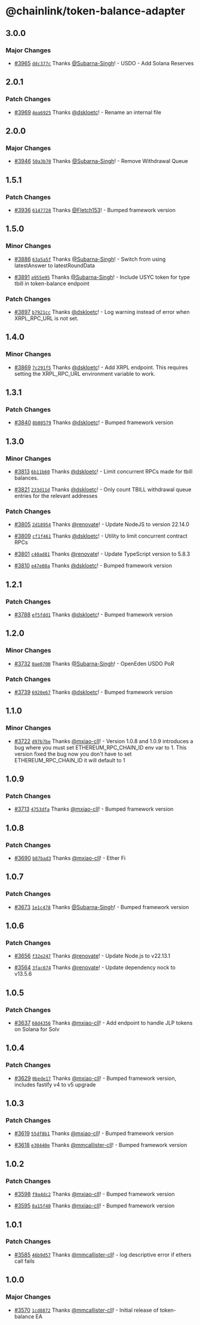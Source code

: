 # @chainlink/token-balance-adapter

## 3.0.0

### Major Changes

- [#3965](https://github.com/smartcontractkit/external-adapters-js/pull/3965) [`ddc377c`](https://github.com/smartcontractkit/external-adapters-js/commit/ddc377c047fe2030ce67737000b2edb182cbbefd) Thanks [@Subarna-Singh](https://github.com/Subarna-Singh)! - USDO - Add Solana Reserves

## 2.0.1

### Patch Changes

- [#3969](https://github.com/smartcontractkit/external-adapters-js/pull/3969) [`4ea6925`](https://github.com/smartcontractkit/external-adapters-js/commit/4ea69250920f66e44e92bcb9040261a0116175c7) Thanks [@dskloetc](https://github.com/dskloetc)! - Rename an internal file

## 2.0.0

### Major Changes

- [#3946](https://github.com/smartcontractkit/external-adapters-js/pull/3946) [`50a3b70`](https://github.com/smartcontractkit/external-adapters-js/commit/50a3b70267e598627e63fab2ac56cbd9cb974985) Thanks [@Subarna-Singh](https://github.com/Subarna-Singh)! - Remove Withdrawal Queue

## 1.5.1

### Patch Changes

- [#3936](https://github.com/smartcontractkit/external-adapters-js/pull/3936) [`6147728`](https://github.com/smartcontractkit/external-adapters-js/commit/6147728aa69ec39fc180a11a34757d1c730ad6af) Thanks [@Fletch153](https://github.com/Fletch153)! - Bumped framework version

## 1.5.0

### Minor Changes

- [#3886](https://github.com/smartcontractkit/external-adapters-js/pull/3886) [`63a5a5f`](https://github.com/smartcontractkit/external-adapters-js/commit/63a5a5f485d38729392d88d37e4f234727c4afb6) Thanks [@Subarna-Singh](https://github.com/Subarna-Singh)! - Switch from using latestAnswer to latestRoundData

- [#3891](https://github.com/smartcontractkit/external-adapters-js/pull/3891) [`a955e95`](https://github.com/smartcontractkit/external-adapters-js/commit/a955e958d8f2c457506da4eb3a409728ee2077a0) Thanks [@Subarna-Singh](https://github.com/Subarna-Singh)! - Include USYC token for type tbill in token-balance endpoint

### Patch Changes

- [#3897](https://github.com/smartcontractkit/external-adapters-js/pull/3897) [`b7921cc`](https://github.com/smartcontractkit/external-adapters-js/commit/b7921cc4dd89f9bf510968daa0f69d5ddb3c441f) Thanks [@dskloetc](https://github.com/dskloetc)! - Log warning instead of error when XRPL_RPC_URL is not set.

## 1.4.0

### Minor Changes

- [#3869](https://github.com/smartcontractkit/external-adapters-js/pull/3869) [`7c291f5`](https://github.com/smartcontractkit/external-adapters-js/commit/7c291f59c2f3862db84f94a0208b1b5f3debc01c) Thanks [@dskloetc](https://github.com/dskloetc)! - Add XRPL endpoint. This requires setting the XRPL_RPC_URL environment variable to work.

## 1.3.1

### Patch Changes

- [#3840](https://github.com/smartcontractkit/external-adapters-js/pull/3840) [`8b08579`](https://github.com/smartcontractkit/external-adapters-js/commit/8b085790e1fcd3543ec0ea540e1915bacd998ec4) Thanks [@dskloetc](https://github.com/dskloetc)! - Bumped framework version

## 1.3.0

### Minor Changes

- [#3813](https://github.com/smartcontractkit/external-adapters-js/pull/3813) [`6b11b60`](https://github.com/smartcontractkit/external-adapters-js/commit/6b11b6099a0711973476d8f7b2ad2a73a60121fa) Thanks [@dskloetc](https://github.com/dskloetc)! - Limit concurrent RPCs made for tbill balances.

- [#3821](https://github.com/smartcontractkit/external-adapters-js/pull/3821) [`233d11d`](https://github.com/smartcontractkit/external-adapters-js/commit/233d11d88bd853825f656c9322ef2e10a3ed8660) Thanks [@dskloetc](https://github.com/dskloetc)! - Only count TBILL withdrawal queue entries for the relevant addresses

### Patch Changes

- [#3805](https://github.com/smartcontractkit/external-adapters-js/pull/3805) [`2d18954`](https://github.com/smartcontractkit/external-adapters-js/commit/2d1895428866a279ca2464f494c5c3efcece1f3b) Thanks [@renovate](https://github.com/apps/renovate)! - Update NodeJS to version 22.14.0

- [#3809](https://github.com/smartcontractkit/external-adapters-js/pull/3809) [`cf1f461`](https://github.com/smartcontractkit/external-adapters-js/commit/cf1f461401f2ee3105ff72f73c10e2d464ea3a44) Thanks [@dskloetc](https://github.com/dskloetc)! - Utility to limit concurrent contract RPCs

- [#3801](https://github.com/smartcontractkit/external-adapters-js/pull/3801) [`c40ad81`](https://github.com/smartcontractkit/external-adapters-js/commit/c40ad81e979aed773a0dda68381bacdc6bc7f1d4) Thanks [@renovate](https://github.com/apps/renovate)! - Update TypeScript version to 5.8.3

- [#3810](https://github.com/smartcontractkit/external-adapters-js/pull/3810) [`e47e08a`](https://github.com/smartcontractkit/external-adapters-js/commit/e47e08ac2b6224751d9cf486caee7964b6f58ad9) Thanks [@dskloetc](https://github.com/dskloetc)! - Bumped framework version

## 1.2.1

### Patch Changes

- [#3788](https://github.com/smartcontractkit/external-adapters-js/pull/3788) [`ef5fdd1`](https://github.com/smartcontractkit/external-adapters-js/commit/ef5fdd152d6615ed979198d05427705a6ccb6359) Thanks [@dskloetc](https://github.com/dskloetc)! - Bumped framework version

## 1.2.0

### Minor Changes

- [#3732](https://github.com/smartcontractkit/external-adapters-js/pull/3732) [`0ae0700`](https://github.com/smartcontractkit/external-adapters-js/commit/0ae07005a03447e3156b328355b8ebf8cb963529) Thanks [@Subarna-Singh](https://github.com/Subarna-Singh)! - OpenEden USDO PoR

### Patch Changes

- [#3739](https://github.com/smartcontractkit/external-adapters-js/pull/3739) [`6920e67`](https://github.com/smartcontractkit/external-adapters-js/commit/6920e67081583de936806af89c44e1be807fc878) Thanks [@dskloetc](https://github.com/dskloetc)! - Bumped framework version

## 1.1.0

### Minor Changes

- [#3722](https://github.com/smartcontractkit/external-adapters-js/pull/3722) [`d97b7be`](https://github.com/smartcontractkit/external-adapters-js/commit/d97b7bef892b19ecfbfcf24aebcf3d9adde1f7ba) Thanks [@mxiao-cll](https://github.com/mxiao-cll)! - Version 1.0.8 and 1.0.9 introduces a bug where you must set ETHEREUM_RPC_CHAIN_ID env var to 1. This version fixed the bug now you don't have to set ETHEREUM_RPC_CHAIN_ID it will default to 1

## 1.0.9

### Patch Changes

- [#3713](https://github.com/smartcontractkit/external-adapters-js/pull/3713) [`4753dfa`](https://github.com/smartcontractkit/external-adapters-js/commit/4753dfa17038ec4f0b8041becb216dfaec9e9f3f) Thanks [@mxiao-cll](https://github.com/mxiao-cll)! - Bumped framework version

## 1.0.8

### Patch Changes

- [#3690](https://github.com/smartcontractkit/external-adapters-js/pull/3690) [`b87bad3`](https://github.com/smartcontractkit/external-adapters-js/commit/b87bad3245edf127342801e780358a5301b1581b) Thanks [@mxiao-cll](https://github.com/mxiao-cll)! - Ether Fi

## 1.0.7

### Patch Changes

- [#3673](https://github.com/smartcontractkit/external-adapters-js/pull/3673) [`1e1c478`](https://github.com/smartcontractkit/external-adapters-js/commit/1e1c4785e78eeeda775b6a7630594498f60ad9bf) Thanks [@Subarna-Singh](https://github.com/Subarna-Singh)! - Bumped framework version

## 1.0.6

### Patch Changes

- [#3656](https://github.com/smartcontractkit/external-adapters-js/pull/3656) [`f32e247`](https://github.com/smartcontractkit/external-adapters-js/commit/f32e2477bcc37a8e37b73676616c8d9e5dce9a45) Thanks [@renovate](https://github.com/apps/renovate)! - Update Node.js to v22.13.1

- [#3564](https://github.com/smartcontractkit/external-adapters-js/pull/3564) [`3fac674`](https://github.com/smartcontractkit/external-adapters-js/commit/3fac674cfeb93f73009959ba2ea0fbf342c3c66d) Thanks [@renovate](https://github.com/apps/renovate)! - Update dependency nock to v13.5.6

## 1.0.5

### Patch Changes

- [#3637](https://github.com/smartcontractkit/external-adapters-js/pull/3637) [`68d4356`](https://github.com/smartcontractkit/external-adapters-js/commit/68d4356abe89ae7da7e3ac302c1094ed33897417) Thanks [@mxiao-cll](https://github.com/mxiao-cll)! - Add endpoint to handle JLP tokens on Solana for Solv

## 1.0.4

### Patch Changes

- [#3629](https://github.com/smartcontractkit/external-adapters-js/pull/3629) [`0bede17`](https://github.com/smartcontractkit/external-adapters-js/commit/0bede1726a01a0fc4c5831be521b974dfac79234) Thanks [@mxiao-cll](https://github.com/mxiao-cll)! - Bumped framework version, includes fastify v4 to v5 upgrade

## 1.0.3

### Patch Changes

- [#3619](https://github.com/smartcontractkit/external-adapters-js/pull/3619) [`55df8b1`](https://github.com/smartcontractkit/external-adapters-js/commit/55df8b1867403001c5bb11339bb2244e6c219c3f) Thanks [@mxiao-cll](https://github.com/mxiao-cll)! - Bumped framework version

- [#3618](https://github.com/smartcontractkit/external-adapters-js/pull/3618) [`e30440e`](https://github.com/smartcontractkit/external-adapters-js/commit/e30440e20f06c72eb701ac539692815e77978a73) Thanks [@mmcallister-cll](https://github.com/mmcallister-cll)! - Bumped framework version

## 1.0.2

### Patch Changes

- [#3598](https://github.com/smartcontractkit/external-adapters-js/pull/3598) [`f9a4dc2`](https://github.com/smartcontractkit/external-adapters-js/commit/f9a4dc24e77f1f5b5e967b5f2d03eb58c15ef9b2) Thanks [@mxiao-cll](https://github.com/mxiao-cll)! - Bumped framework version

- [#3595](https://github.com/smartcontractkit/external-adapters-js/pull/3595) [`8a15f40`](https://github.com/smartcontractkit/external-adapters-js/commit/8a15f408d53ccbf131e16c39faefa0ecabbe6ac7) Thanks [@mxiao-cll](https://github.com/mxiao-cll)! - Bumped framework version

## 1.0.1

### Patch Changes

- [#3585](https://github.com/smartcontractkit/external-adapters-js/pull/3585) [`46b9d57`](https://github.com/smartcontractkit/external-adapters-js/commit/46b9d5749276ee140138ddedb619e3d1c205c5e9) Thanks [@mmcallister-cll](https://github.com/mmcallister-cll)! - log descriptive error if ethers call fails

## 1.0.0

### Major Changes

- [#3570](https://github.com/smartcontractkit/external-adapters-js/pull/3570) [`1cd8872`](https://github.com/smartcontractkit/external-adapters-js/commit/1cd8872c70800dbcb7400756e0a336abe61d91ab) Thanks [@mmcallister-cll](https://github.com/mmcallister-cll)! - Initial release of token-balance EA

